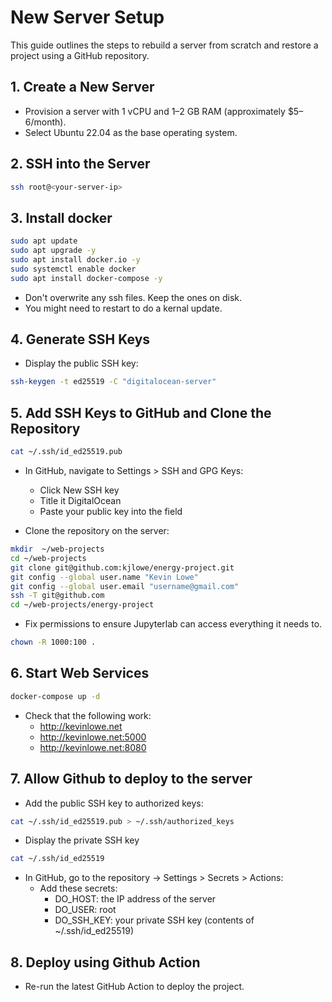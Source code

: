 # New Server Setup

This guide outlines the steps to rebuild a server from scratch and restore a project using a GitHub repository.

## 1. Create a New Server
- Provision a server with 1 vCPU and 1–2 GB RAM (approximately $5–6/month).
- Select Ubuntu 22.04 as the base operating system.

## 2. SSH into the Server
```bash
ssh root@<your-server-ip>
```

## 3. Install docker
```bash
sudo apt update
sudo apt upgrade -y
sudo apt install docker.io -y
sudo systemctl enable docker
sudo apt install docker-compose -y
```

* Don't overwrite any ssh files. Keep the ones on disk.
* You might need to restart to do a kernal update.

## 4. Generate SSH Keys
* Display the public SSH key:
```bash
ssh-keygen -t ed25519 -C "digitalocean-server"
```

## 5. Add SSH Keys to GitHub and Clone the Repository

```bash
cat ~/.ssh/id_ed25519.pub
```
* In GitHub, navigate to Settings > SSH and GPG Keys:
  * Click New SSH key
  * Title it DigitalOcean
  * Paste your public key into the field

* Clone the repository on the server:
```bash
mkdir  ~/web-projects
cd ~/web-projects
git clone git@github.com:kjlowe/energy-project.git
git config --global user.name "Kevin Lowe"
git config --global user.email "username@gmail.com"
ssh -T git@github.com
cd ~/web-projects/energy-project
```
* Fix permissions to ensure Jupyterlab can access everything it needs to.
```bash
chown -R 1000:100 .
```

## 6. Start Web Services

```bash
docker-compose up -d
```

* Check that the following work:
  * http://kevinlowe.net
  * http://kevinlowe.net:5000
  * http://kevinlowe.net:8080

## 7. Allow Github to deploy to the server
* Add the public SSH key to authorized keys:
``` bash
cat ~/.ssh/id_ed25519.pub > ~/.ssh/authorized_keys
```

* Display the private SSH key
```bash
cat ~/.ssh/id_ed25519
```

* In GitHub, go to the repository → Settings > Secrets > Actions:
  * Add these secrets:
    * DO_HOST: the IP address of the server
    * DO_USER: root
    * DO_SSH_KEY: your private SSH key (contents of ~/.ssh/id_ed25519)

## 8. Deploy using Github Action

* Re-run the latest GitHub Action to deploy the project.


 




















